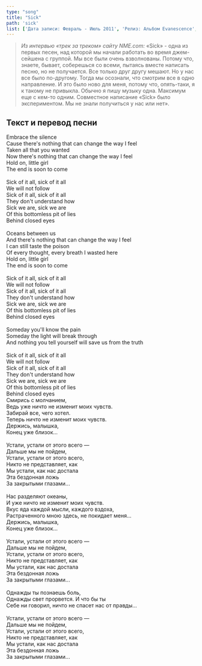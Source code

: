 ```yaml
---
type: "song"
title: "Sick"
path: 'sick'
list: ['Дата записи: Февраль - Июль 2011', 'Релиз: Альбом Evanescence', 'Продолжительность: 3:28']
---
```


><cite>Из интервью «трек за треком» сайту NME.com:</cite>
>«Sick» - одна из первых песен, над которой мы начали работать во время джем-сейшена с группой. Мы все были очень взволнованы. Потому что, знаете, бывает, соберешься со всеми, пытаясь вместе написать песню, но не получается. Все только друг другу мешают. Но у нас все было по-другому. Тогда мы осознали, что смотрим все в одно направление. И это было ново для меня, потому что, опять-таки, я к такому не привыкла. Обычно я пишу музыку одна. Максимум еще с кем-то одним. Совместное написание «Sick» было экспериментом. Мы не знали получиться у нас или нет».



## <i class="fas fa-dove"></i> Текст и перевод песни

<div class="song-wrap">

<div class="song-lyric">
				Embrace the silence<br/>
				Cause there's nothing that can change the way I feel<br/>
				Taken all that you wanted<br/>
				Now there's nothing that can change the way I feel<br/>
				Hold on, little girl<br/>
				The end is soon to come<br/>
<br/>
				Sick of it all, sick of it all<br/>
				We will not follow<br/>
				Sick of it all, sick of it all<br/>
				They don't understand how<br/>
				Sick we are, sick we are<br/>
				Of this bottomless pit of lies<br/>
				Behind closed eyes<br/>
<br/>
				Oceans between us<br/>
				And there's nothing that can change the way I feel<br/>
				I can still taste the poison<br/>
				Of every thought, every breath I wasted here<br/>
				Hold on, little girl<br/>
				The end is soon to come<br/>
<br/>
				Sick of it all, sick of it all<br/>
				We will not follow<br/>
				Sick of it all, sick of it all<br/>
				They don't understand how<br/>
				Sick we are, sick we are<br/>
				Of this bottomless pit of lies<br/>
				Behind closed eyes<br/>
<br/>
				Someday you'll know the pain<br/>
				Someday the light will break through<br/>
				And nothing you tell yourself will save us from the truth<br/>
<br/>
				Sick of it all, sick of it all<br/>
				We will not follow<br/>
				Sick of it all, sick of it all<br/>
				They don't understand how<br/>
				Sick we are, sick we are<br/>
				Of this bottomless pit of lies<br/>
				Behind closed eyes</div>

<div class="song-lyric">
				Смирись с молчанием,<br/>
				Ведь уже ничто не изменит моих чувств.<br/>
				Забирай все, чего хотел.<br/>
				Теперь ничто не изменит моих чувств.<br/>
				Держись, малышка,<br/>
				Конец уже близок...<br/>
<br/>
				Устали, устали от этого всего —<br/>
				Дальше мы не пойдем,<br/>
				Устали, устали от этого всего,<br/>
				Никто не представляет, как<br/>
				Мы устали, как нас достала<br/>
				Эта бездонная ложь<br/>
				За закрытыми глазами...<br/>
<br/>
				Нас разделяют океаны,<br/>
				И уже ничто не изменит моих чувств.<br/>
				Вкус яда каждой мысли, каждого вздоха,<br/>
				Растраченного мною здесь, не покидает меня...<br/>
				Держись, малышка,<br/>
				Конец уже близок...<br/>
<br/>
				Устали, устали от этого всего —<br/>
				Дальше мы не пойдем,<br/>
				Устали, устали от этого всего,<br/>
				Никто не представляет, как<br/>
				Мы устали, как нас достала<br/>
				Эта бездонная ложь<br/>
				За закрытыми глазами...<br/>
<br/>
				Однажды ты познаешь боль,<br/>
				Однажды свет прорвется. И что бы ты<br/>
				Себе ни говорил, ничто не спасет нас от правды...<br/>
<br/>
				Устали, устали от этого всего —<br/>
				Дальше мы не пойдем,<br/>
				Устали, устали от этого всего,<br/>
				Никто не представляет, как<br/>
				Мы устали, как нас достала<br/>
				Эта бездонная ложь<br/>
				За закрытыми глазами...</div>

</div>
    